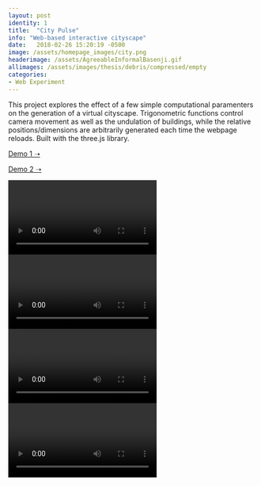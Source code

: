 ```yaml
---
layout: post
identity: 1
title:  "City Pulse"
info: "Web-based interactive cityscape"
date:   2018-02-26 15:20:19 -0500
image: /assets/homepage_images/city.png
headerimage: /assets/AgreeableInformalBasenji.gif
allimages: /assets/images/thesis/debris/compressed/empty
categories:
- Web Experiment
---
```


This project explores the effect of a few simple computational paramenters on the generation of a virtual cityscape. Trigonometric functions control camera movement as well as the undulation of buildings, while the relative positions/dimensions are arbitrarily generated each time the webpage reloads. Built with the three.js library.

<a href="/assets/irel/city.html" target="_blank" class="bigbutton">Demo 1 ➝</a>


<a href="/assets/irel/double_geometry.html" target="_blank" class="bigbutton">Demo 2 ➝</a>

<div>
  <video autoPlay loop>
    <source src="/assets/video/city/1.mp4" type="video/mp4"/>
  </video>
</div>

<div>
  <video autoPlay loop>
    <source src="/assets/video/city/2.mp4" type="video/mp4"/>
  </video>
</div>

<div>
  <video autoPlay loop>
    <source src="/assets/video/city/3.mp4" type="video/mp4"/>
  </video>
</div>

<div>
  <video autoPlay loop>
    <source src="/assets/video/city/4.mp4" type="video/mp4"/>
  </video>
</div>

